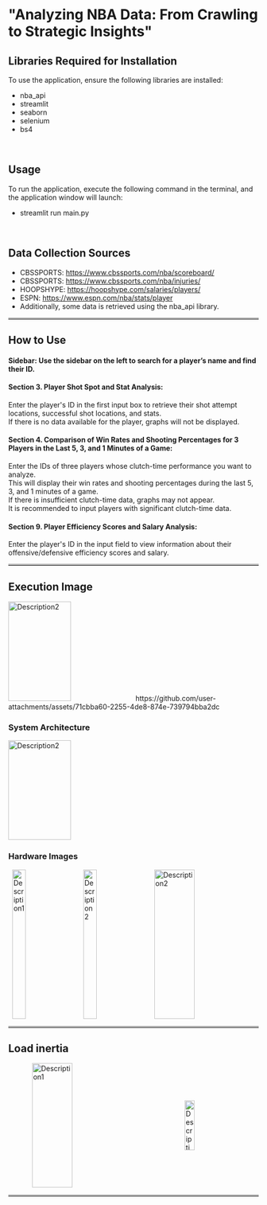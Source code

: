 # "Analyzing NBA Data: From Crawling to Strategic Insights"

## Libraries Required for Installation

To use the application, ensure the following libraries are installed:
- nba_api
- streamlit
- seaborn
- selenium
- bs4
<br>

## Usage

To run the application, execute the following command in the terminal, and the application window will launch:  
- streamlit run main.py
<br>

## Data Collection Sources

- CBSSPORTS: https://www.cbssports.com/nba/scoreboard/
- CBSSPORTS: https://www.cbssports.com/nba/injuries/
- HOOPSHYPE: https://hoopshype.com/salaries/players/
- ESPN: https://www.espn.com/nba/stats/player
- Additionally, some data is retrieved using the nba_api library.
<hr style="border-top: 3px solid #bbb;">

## How to Use

#### Sidebar: Use the sidebar on the left to search for a player’s name and find their ID.  
  
#### Section 3. Player Shot Spot and Stat Analysis:

Enter the player's ID in the first input box to retrieve their shot attempt locations, successful shot locations, and stats.  
If there is no data available for the player, graphs will not be displayed.  

#### Section 4. Comparison of Win Rates and Shooting Percentages for 3 Players in the Last 5, 3, and 1 Minutes of a Game:

Enter the IDs of three players whose clutch-time performance you want to analyze.  
This will display their win rates and shooting percentages during the last 5, 3, and 1 minutes of a game.  
If there is insufficient clutch-time data, graphs may not appear.  
It is recommended to input players with significant clutch-time data.  

#### Section 9. Player Efficiency Scores and Salary Analysis:

Enter the player's ID in the input field to view information about their offensive/defensive efficiency scores and salary.  
<hr style="border-top: 3px solid #bbb;">

## Execution Image

<img src="https://github.com/user-attachments/assets/71cbba60-2255-4de8-874e-739794bba2dc" alt="Description2" style="width: 50%; height: 200px;">  
https://github.com/user-attachments/assets/71cbba60-2255-4de8-874e-739794bba2dc


  
### System Architecture
<img src="https://github.com/user-attachments/assets/f71ccd54-e052-4c49-92e8-f7874f00a6e1" alt="Description2" style="width: 50%; height: 200px;">  

### Hardware Images
<div style="display: flex; justify-content: space-around;">
  <img src="https://github.com/user-attachments/assets/9d6a52ba-993f-44bc-ac42-0f91d5d575c0" alt="Description1" style="width: 23%; height: 300px; margin-right: 2%;">
  <img src="https://github.com/user-attachments/assets/040bea4c-3475-4842-9532-60c6ee922d72" alt="Description2" style="width: 23%; height: 300px; margin-right: 2%;">
  <img src="https://github.com/user-attachments/assets/8365030e-4028-4324-a1d5-a86413f4f0c2" alt="Description2" style="width: 40%; height: 300px;">
</div>
<hr style="border-top: 3px solid #bbb;">

## Load inertia
<div style="display: flex; justify-content: space-around; align-items: center;">
  <img src="https://github.com/user-attachments/assets/edf8146a-45c5-4cba-8799-0b88b8bb135a" alt="Description1" style="width: 40%; height: 250px; margin-right: 2%;">
  <img src="https://github.com/user-attachments/assets/e4f0d2ac-1bcc-4d2f-aac7-40b35eef1a09" alt="Description" alt="Description2" style="width: 20%; height: 100px;">
</div>
<hr style="border-top: 3px solid #bbb;">


